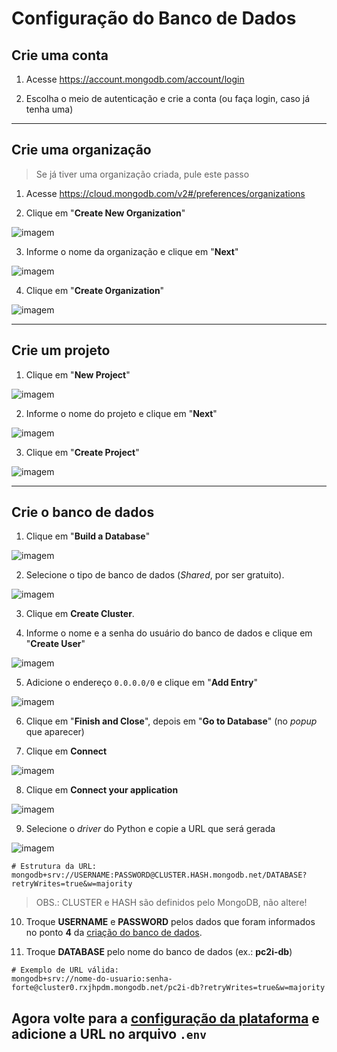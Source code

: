 # Configuração do Banco de Dados

## Crie uma conta
1. Acesse https://account.mongodb.com/account/login

2. Escolha o meio de autenticação e crie a conta (ou faça login, caso já tenha uma)

---

## Crie uma organização
> Se já tiver uma organização criada, pule este passo

1. Acesse https://cloud.mongodb.com/v2#/preferences/organizations

2. Clique em "**Create New Organization**"

![imagem](https://user-images.githubusercontent.com/63798776/188275387-9f80e7af-34f7-4984-9f2d-26d2665b81e7.png)

3. Informe o nome da organização e clique em "**Next**"

![imagem](https://user-images.githubusercontent.com/63798776/188275490-e11e424d-6fd5-47fc-a8f4-73706ec8ea08.png)

4. Clique em "**Create Organization**"

![imagem](https://user-images.githubusercontent.com/63798776/188275549-16236411-e936-4228-a11e-65285053257c.png)

---

## Crie um projeto
1. Clique em "**New Project**"

![imagem](https://user-images.githubusercontent.com/63798776/188275607-3d013048-c8c9-4009-bd8a-f07dbb736aad.png)

2. Informe o nome do projeto e clique em "**Next**"

![imagem](https://user-images.githubusercontent.com/63798776/188275903-01b84d0b-6ea2-4133-92b0-36b05fe9104e.png)

3. Clique em "**Create Project**"

![imagem](https://user-images.githubusercontent.com/63798776/188275952-94cab590-8c34-40a5-853f-2037cad2c292.png)

---

## Crie o banco de dados
1. Clique em "**Build a Database**"

![imagem](https://user-images.githubusercontent.com/63798776/188276061-ab428b17-fad2-41c7-bc3f-8c12a3ee0ef9.png)

2. Selecione o tipo de banco de dados (_Shared_, por ser gratuito).

![imagem](https://user-images.githubusercontent.com/63798776/171946060-a1c5b919-7ef4-44b7-b9e7-fdf51692867e.png)

3. Clique em **Create Cluster**.

4. Informe o nome e a senha do usuário do banco de dados e clique em "**Create User**"

![imagem](https://user-images.githubusercontent.com/63798776/188276205-d6b42c03-d34d-449c-9fc2-de66e2167110.png)

5. Adicione o endereço `0.0.0.0/0` e clique em "**Add Entry**"

![imagem](https://user-images.githubusercontent.com/63798776/188276321-05819081-48af-44a7-b22c-5d1f7b5e52ed.png)

6. Clique em "**Finish and Close**", depois em "**Go to Database**" (no _popup_ que aparecer)

7. Clique em **Connect**

![imagem](https://user-images.githubusercontent.com/63798776/171948956-e92e426d-6265-4987-89da-070cf5ecc43c.png)

8. Clique em **Connect your application**

![imagem](https://user-images.githubusercontent.com/63798776/188276469-a35b6ccb-b1a2-4d30-acdb-75066e3c2b16.png)

9. Selecione o _driver_ do Python e copie a URL que será gerada

![imagem](https://user-images.githubusercontent.com/63798776/171949064-4b8f1a82-0b3c-4eb7-92e8-2f8d7964542a.png)


```env
# Estrutura da URL:
mongodb+srv://USERNAME:PASSWORD@CLUSTER.HASH.mongodb.net/DATABASE?retryWrites=true&w=majority
```

> OBS.: CLUSTER e HASH são definidos pelo MongoDB, não altere!

10. Troque **USERNAME** e **PASSWORD** pelos dados que foram informados no ponto **4** da [criação do banco de dados](#crie-o-banco-de-dados).

11. Troque **DATABASE** pelo nome do banco de dados (ex.: **pc2i-db**)

```env
# Exemplo de URL válida:
mongodb+srv://nome-do-usuario:senha-forte@cluster0.rxjhpdm.mongodb.net/pc2i-db?retryWrites=true&w=majority
```

## Agora volte para a [configuração da plataforma](./README.md#6-crie-o-arquivo-de-variáveis-de-ambiente) e adicione a URL no arquivo `.env`
